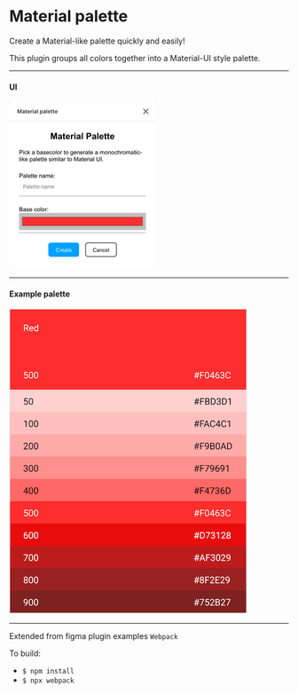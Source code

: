 # Material palette

Create a Material-like palette quickly and easily!

This plugin groups all colors together into a Material-UI style palette.

--- 

#### UI
![alt text](./images/ui.png "UI")

---

#### Example palette
![alt text](./images/red.png "Red palette")

--- 

Extended from figma plugin examples `Webpack`

To build:
* `$ npm install`
* `$ npx webpack`
